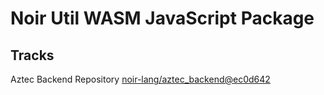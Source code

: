 # Noir Util WASM JavaScript Package

## Tracks

Aztec Backend Repository [noir-lang/aztec_backend@ec0d642](https://github.com/noir-lang/aztec_backend/tree/ec0d6421e0302d22d0a66f723049c8fc1de1956f)
